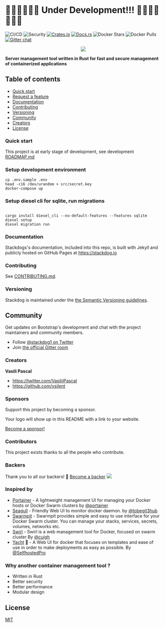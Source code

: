 # 🚧🚧🚧🚧🚧🚧   Under Development!!!  🚧🚧🚧🚧🚧🚧🚧




![CI/CD](https://github.com/vsilent/stackdog/actions/workflows/docker.yml/badge.svg)
![Security](https://github.com/vsilent/stackdog/actions/workflows/codacy-analysis.yml/badge.svg)
[![Crates.io](https://img.shields.io/crates/v/stackdog.svg)](https://crates.io/crates/stackdog)
[![Docs.rs](https://docs.rs/stackdog/badge.svg)](https://docs.rs/stackdog)
![Docker Stars](https://img.shields.io/docker/stars/trydirect/stackdog.svg)
![Docker Pulls](https://img.shields.io/docker/pulls/trydirect/stackdog.svg)
[![Gitter chat](https://badges.gitter.im/stackdog/community.png)](https://gitter.im/stackdog/community)


<p></p><p></p><p></p>

<p align="center">
<img src="https://user-images.githubusercontent.com/42473/109795596-c7a14f00-7c1f-11eb-8358-583d4008f42d.jpg">
</p>


**Server management tool written in Rust for fast and secure management of containerized applications**


<p></p><p></p>

## Table of contents
- [Quick start](#quick-start)
- [Request a feature](https://github.com/vsilent/stackdog/issues/new)
- [Documentation](#documentation)
- [Contributing](#contributing)
- [Versioning](#versioning)
- [Community](#community)
- [Creators](#creators)
- [License](#license)


### Quick start

This project is at early stage of development, see development [ROADMAP.md](ROADMAP.md)

### Setup development environment

```
cp .env.sample .env
head -c16 /dev/urandom > src/secret.key
docker-compose up
```

### Setup diesel cli for sqlite, run migrations
```aidl

cargo install diesel_cli --no-default-features --features sqlite
diesel setup
diesel migration run

```

### Documentation
Stackdogs's documentation, included into this repo, is built with Jekyll and
publicly hosted on GitHub Pages at https://stackdog.io

### Contributing
See [CONTRIBUTING.md](CONTRIBUTING.md).

### Versioning
Stackdog is maintained under the [the Semantic Versioning guidelines](https://semver.org/).

## Community
Get updates on Bootstrap's development and chat with the project maintainers and community members.

- Follow [@stackdog1 on Twitter](https://twitter.com/stackdog1)
- Join [the official Gitter room](https://gitter.im/stackdog/community)

### Creators
**Vasili Pascal**
- <https://twitter.com/VasiliiPascal>
- <https://github.com/vsilent>

### Sponsors
Support this project by becoming a sponsor.

Your logo will show up in this README with a link to your website.

[Become a sponsor!](https://opencollective.com/stackdog#sponsor)

### Contributors
This project exists thanks to all the people who contribute.

### Backers
Thank you to all our backers! 🙏 [Become a backer](https://opencollective.com/stackdog#backer)
<a href="https://opencollective.com/stackdog#backers" target="_blank"><img src="https://opencollective.com/stackdog/backers.svg?width=890" /></a>

### Inspired by

- [Portainer](https://github.com/portainer/portainer) - A lightweight management UI for managing your Docker hosts or Docker Swarm clusters by [@portainer](https://github.com/portainer)
- [Seagull](https://github.com/tobegit3hub/seagull) - Friendly Web UI to monitor docker daemon. by [@tobegit3hub](https://github.com/tobegit3hub)
- [Swarmpit](https://github.com/swarmpit/swarmpit) - Swarmpit provides simple and easy to use interface for your Docker Swarm cluster. You can manage your stacks, services, secrets, volumes, networks etc.
- [Swirl](https://github.com/cuigh/swirl) - Swirl is a web management tool for Docker, focused on swarm cluster By [@cuigh](https://github.com/cuigh/)
- [Yacht](https://github.com/SelfhostedPro/Yacht) :construction: - A Web UI for docker that focuses on templates and ease of use in order to make deployments as easy as possible. By [@SelfhostedPro](https://github.com/SelfhostedPro)

### Why another container management tool ?
- Written in Rust
- Better security
- Better performance
- Modular design

## License
[MIT](LICENSE-MIT)
